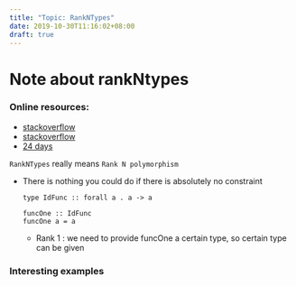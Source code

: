 ```yaml
---
title: "Topic: RankNTypes"
date: 2019-10-30T11:16:02+08:00
draft: true
---
```


# Note about rankNtypes 

### Online resources: 

- [stackoverflow](https://stackoverflow.com/questions/12031878/what-is-the-purpose-of-rank2types/12033549#12033549)
- [stackoverflow](https://stackoverflow.com/questions/59098273/define-data-type-include-constrained-functions/59098424#59098424)
- [24 days](https://ocharles.org.uk/guest-posts/2014-12-18-rank-n-types.html)


`RankNTypes` really means `Rank N polymorphism`

- There is nothing you could do if there is absolutely no constraint 
  ```
  type IdFunc :: forall a . a -> a

  funcOne :: IdFunc 
  funcOne a = a
  ```
  - Rank 1 : we need to provide funcOne a certain type, so certain type can be given
### Interesting examples